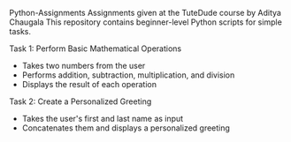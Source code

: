  Python-Assignments
Assignments given at the TuteDude course by Aditya Chaugala
This repository contains beginner-level Python scripts for simple tasks.

 Task 1: Perform Basic Mathematical Operations
- Takes two numbers from the user
- Performs addition, subtraction, multiplication, and division
- Displays the result of each operation

 Task 2: Create a Personalized Greeting
- Takes the user's first and last name as input
- Concatenates them and displays a personalized greeting

